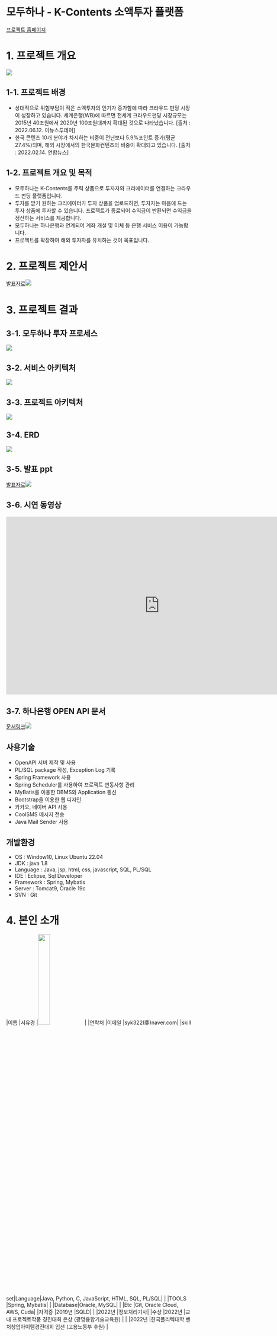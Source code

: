 # 모두하나 - K-Contents 소액투자 플랫폼

[프로젝트 홈페이지](https://koposoftware.github.io/2022_8_ykseo/)

# 1. 프로젝트 개요
<img src="발표자료-001.png"/>

## 1-1. 프로젝트 배경
- 상대적으로 위험부담이 적은 소액투자의 인기가 증가함에 따라 크라우드 펀딩 시장이 성장하고 있습니다. 세계은행(WB)에 따르면 전세계 크라우드펀딩 시장규모는 2015년 40조원에서 2020년 100조원대까지 확대된 것으로 나타났습니다. [출처 : 2022.06.12. 이뉴스투데이]
- 한국 콘텐츠 10개 분야가 차지하는 비중이 전년보다 5.9%포인트 증가(평균 27.4%)되며, 해외 시장에서의 한국문화컨텐츠의 비중이 확대되고 있습니다. [출처 : 2022.02.14. 연합뉴스]

## 1-2. 프로젝트 개요 및 목적
- 모두하나는 K-Contents를 주력 상품으로 투자자와 크리에이터를 연결하는 크라우드 펀딩 플랫폼입니다.
- 투자를 받기 원하는 크리에이터가 투자 상품을 업로드하면, 투자자는 마음에 드는 투자 상품에 투자할 수 있습니다. 프로젝트가 종료되어 수익금이 반환되면 수익금을 정산하는 서비스를 제공합니다.
- 모두하나는 하나은행과 연계되어 계좌 개설 및 이체 등 은행 서비스 이용이 가능합니다.
- 프로젝트를 확장하여 해외 투자자를 유치하는 것이 목표입니다. 

# 2. 프로젝트 제안서
[발표자료<img src="발표자료-001.png"/>](/2260341011_서유경_제안서.pdf)<br>


# 3. 프로젝트 결과
## 3-1. 모두하나 투자 프로세스
<img src="fund_process.png"/><br>
## 3-2. 서비스 아키텍처
<img src="service_architecture.png"/><br>
## 3-3. 프로젝트 아키텍처
<img src="project_architecture.png"/><br>
## 3-4. ERD
<img src="erd.png"/><br>

## 3-5. 발표 ppt 
[발표자료<img src="발표자료-001.png"/>](/2260341011_서유경_발표자료.pptx)<br>

## 3-6. 시연 동영상 
<iframe width="828" height="480" src="https://www.youtube.com/embed/kIhcEC27FOY" title="한국폴리텍대학 광명융합기술교육원 2260341011 서유경 - 최종 프로젝트 시연영상" frameborder="0" allow="accelerometer; autoplay; clipboard-write; encrypted-media; gyroscope; picture-in-picture" allowfullscreen></iframe>

## 3-7. 하나은행 OPEN API 문서
[문서링크<img src="api_doc.png"/>](https://summer-run-769.notion.site/HanaBank-2b896d4edcd641c584db929fc8341848)



## 사용기술
- OpenAPI 서버 제작 및 사용
- PL/SQL package 작성, Exception Log 기록
- Spring Framework 사용
- Spring Scheduler를 사용하여 프로젝트 변동사항 관리
- MyBatis롤 이용한 DBMS와 Application 통신
- Bootstrap을 이용한 웹 디자인
- 카카오, 네이버 API 사용
- CoolSMS 메시지 전송
- Java Mail Sender 사용

## 개발환경
- OS : Window10, Linux Ubuntu 22.04
- JDK : java 1.8
- Language : Java, jsp, html, css, javascript, SQL, PL/SQL
- IDE : Eclipse, Sql Developer
- Framework : Spring, Mybatis
- Server : Tomcat9, Oracle 19c
- SVN : Git




# 4. 본인 소개

|이름      |서유경    |<img src="ykseo.jpg" style="width:25%"/>|
|연락처     |이메일    |syk322(@)naver.com|
|skill set|Language|Java, Python, C, JavaScript, HTML, SQL, PL/SQL|
|         |TOOLS   |Spring, Mybatis|
|         |Database|Oracle, MySQL|
|         |Etc     |Git, Oracle Cloud, AWS, Cuda|
|자격증     |2019년   |SQLD|
|         |2022년   |정보처리기사|
|수상      |2022년   |교내 프로젝트작품 경진대회 은상 (광명융합기술교육원) |
|         |2022년   |한국폴리텍대학 벤처창업아이템경진대회 입선 (고용노동부 후원)  |

